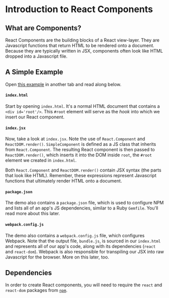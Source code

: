 # Introduction to React Components

## What are Components?

React Components are the building blocks of a React view-layer. They are
Javascript functions that return HTML to be rendered onto a document. Because
they are typically written in JSX, components often look like HTML dropped into
a Javascript file.

## A Simple Example

Open [this example][simple_component] in another tab and read along below.

#### `index.html`
Start by opening `index.html`. It's a normal HTML document that contains a `<div
id='root'/>`. This `#root` element will serve as the *hook* into which we insert
our React component.

#### `index.jsx`
Now, take a look at `index.jsx`. Note the use of `React.Component` and
`ReactDOM.render()`. `SimpleComponent` is defined as a JS class that inherits
from `React.Component`. The resulting React component is then passed to
`ReactDOM.render()`, which inserts it into the DOM inside `root`, the `#root`
element we created in `index.html`.

Both `React.Component` and `ReactDOM.render()` contain JSX syntax (the parts
that look like HTML). Remember, these expressions represent Javascript functions
that ultimately render HTML onto a document.

#### `package.json`
The demo also contains a `package.json` file, which is used to configure NPM and
lists all of an app's JS dependencies, similar to a Ruby `Gemfile`. You'll read
more about this later.

#### `webpack.config.js`
The demo also contains a `webpack.config.js` file, which configures Webpack.
Note that the output file, `bundle.js`, is sourced in our `index.html` and
represents all of our app's code, along with its dependencies (`react` and
`react-dom`). Webpack is also responsible for transpiling our JSX into raw
Javascript for the browser. More on this later, too.

## Dependencies

In order to create React components, you will need to require the `react` and
`react-dom` packages from [`npm`][npm].

[simple_component]: ../demos/simple_component
[npm]:./npm_configuration.md
